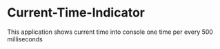 # Current-Time-Indicator
This application shows current time into console one time per every 500 milliseconds
